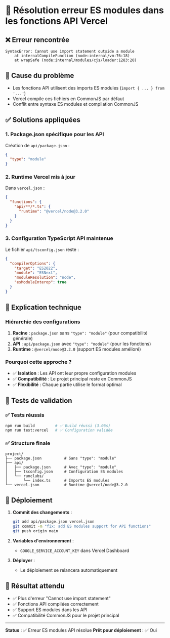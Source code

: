 # 🔧 Résolution erreur ES modules dans les fonctions API Vercel

## ❌ Erreur rencontrée
```
SyntaxError: Cannot use import statement outside a module
    at internalCompileFunction (node:internal/vm:76:18)
    at wrapSafe (node:internal/modules/cjs/loader:1283:20)
```

## 🎯 Cause du problème
- Les fonctions API utilisent des imports ES modules (`import { ... } from '...'`)
- Vercel compile ces fichiers en CommonJS par défaut
- Conflit entre syntaxe ES modules et compilation CommonJS

## ✅ Solutions appliquées

### 1. **Package.json spécifique pour les API**
Création de `api/package.json` :
```json
{
  "type": "module"
}
```

### 2. **Runtime Vercel mis à jour**
Dans `vercel.json` :
```json
{
  "functions": {
    "api/**/*.ts": {
      "runtime": "@vercel/node@3.2.0"
    }
  }
}
```

### 3. **Configuration TypeScript API maintenue**
Le fichier `api/tsconfig.json` reste :
```json
{
  "compilerOptions": {
    "target": "ES2022",
    "module": "ESNext",
    "moduleResolution": "node",
    "esModuleInterop": true
  }
}
```

## 🔧 Explication technique

### Hiérarchie des configurations
1. **Racine** : `package.json` sans `"type": "module"` (pour compatibilité générale)
2. **API** : `api/package.json` avec `"type": "module"` (pour les fonctions)
3. **Runtime** : `@vercel/node@3.2.0` (support ES modules amélioré)

### Pourquoi cette approche ?
- ✅ **Isolation** : Les API ont leur propre configuration modules
- ✅ **Compatibilité** : Le projet principal reste en CommonJS
- ✅ **Flexibilité** : Chaque partie utilise le format optimal

## 🧪 Tests de validation

### ✅ Tests réussis
```bash
npm run build         # ✅ Build réussi (3.06s)
npm run test:vercel   # ✅ Configuration validée
```

### ✅ Structure finale
```
project/
├── package.json          # Sans "type": "module"
├── api/
│   ├── package.json      # Avec "type": "module"
│   ├── tsconfig.json     # Configuration ES modules
│   └── runclubs/
│       └── index.ts      # Imports ES modules
└── vercel.json           # Runtime @vercel/node@3.2.0
```

## 🚀 Déploiement

1. **Commit des changements** :
   ```bash
   git add api/package.json vercel.json
   git commit -m "fix: add ES modules support for API functions"
   git push origin main
   ```

2. **Variables d'environnement** :
   - `GOOGLE_SERVICE_ACCOUNT_KEY` dans Vercel Dashboard

3. **Déployer** :
   - Le déploiement se relancera automatiquement

## 🎉 Résultat attendu
- ✅ Plus d'erreur "Cannot use import statement"
- ✅ Fonctions API compilées correctement
- ✅ Support ES modules dans les API
- ✅ Compatibilité CommonJS pour le projet principal

---

**Status** : ✅ Erreur ES modules API résolue
**Prêt pour déploiement** : ✅ Oui 